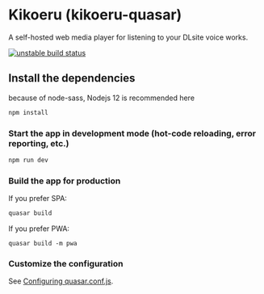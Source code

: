 # Kikoeru (kikoeru-quasar)

A self-hosted web media player for listening to your DLsite voice works.

[![unstable build status](https://github.com/umonaca/kikoeru-quasar/actions/workflows/build-and-publish.yml/badge.svg)](https://github.com/umonaca/kikoeru-quasar/actions)

## Install the dependencies

because of node-sass, Nodejs 12 is recommended here

```bash
npm install
```

### Start the app in development mode (hot-code reloading, error reporting, etc.)

```bash
npm run dev
```

### Build the app for production

If you prefer SPA:

```bash
quasar build
```

If you prefer PWA:

```
quasar build -m pwa
```

### Customize the configuration

See [Configuring quasar.conf.js](https://quasar.dev/quasar-cli/quasar-conf-js).
